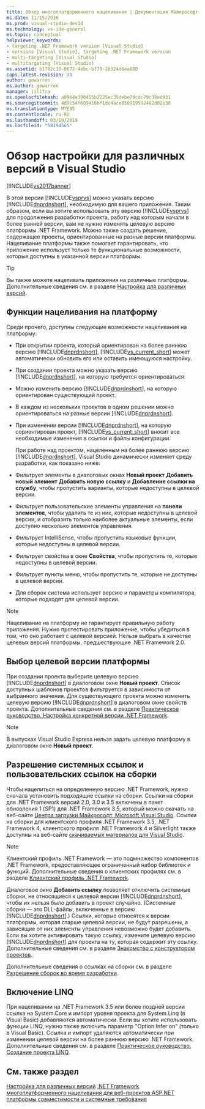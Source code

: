 ```yaml
---
title: Обзор многоплатформенного нацеливания | Документация Майкрософт
ms.date: 11/15/2016
ms.prod: visual-studio-dev14
ms.technology: vs-ide-general
ms.topic: conceptual
helpviewer_keywords:
- targeting .NET Framework version [Visual Studio]
- versions [Visual Studio], targeting .NET Framework version
- multi-targeting [Visual Studio]
- multitargeting [Visual Studio]
ms.assetid: b1702c33-0672-4ebc-b779-2b324d6ea880
caps.latest.revision: 39
author: gewarren
ms.author: gewarren
manager: jillfra
ms.openlocfilehash: a0964e390455b2225ec35debe79cdc79c38ed931
ms.sourcegitcommit: 4d9c54f689416bf1dc4ace058919592482d02e36
ms.translationtype: MTE95
ms.contentlocale: ru-RU
ms.lasthandoff: 03/19/2019
ms.locfileid: "58194565"
---
```

# <a name="visual-studio-multi-targeting-overview"></a>Обзор настройки для различных версий в Visual Studio
[!INCLUDE[vs2017banner](../includes/vs2017banner.md)]

В этой версии [!INCLUDE[vsprvs](../includes/vsprvs-md.md)] можно указать версию [!INCLUDE[dnprdnshort](../includes/dnprdnshort-md.md)], необходимую для вашего приложения. Таким образом, если вы хотите использовать эту версию [!INCLUDE[vsprvs](../includes/vsprvs-md.md)] для продолжения разработки проекта, работу над которым начали в более ранней версии, вам не нужно изменять целевую версию платформы .NET Framework. Можно также создать решение, содержащее проекты, ориентированные на разные версии платформы. Нацеливание платформы также помогает гарантировать, что приложение использует только те функциональные возможности, которые доступны в указанной версии платформы.

> [!TIP]
>  Вы также можете нацеливать приложения на различные платформы. Дополнительные сведения см. в разделе [Настройка для различных версий](../msbuild/msbuild-multitargeting-overview.md).

## <a name="framework-targeting-features"></a>Функции нацеливания на платформу
 Среди прочего, доступны следующие возможности нацеливания на платформу:

- При открытии проекта, который ориентирован на более раннюю версию [!INCLUDE[dnprdnshort](../includes/dnprdnshort-md.md)], [!INCLUDE[vs_current_short](../includes/vs-current-short-md.md)] может автоматически обновить его или оставить имеющуюся настройку.

- При создании проекта можно указать версию [!INCLUDE[dnprdnshort](../includes/dnprdnshort-md.md)], на которую требуется ориентироваться.

- Можно изменить версию [!INCLUDE[dnprdnshort](../includes/dnprdnshort-md.md)], на которую ориентирован существующий проект.

- В каждом из нескольких проектов в одном решении можно ориентироваться на разные версии [!INCLUDE[dnprdnshort](../includes/dnprdnshort-md.md)].

- При изменении версии [!INCLUDE[dnprdnshort](../includes/dnprdnshort-md.md)], на которую сориентирован проект, [!INCLUDE[vs_current_short](../includes/vs-current-short-md.md)] вносит все необходимые изменения в ссылки и файлы конфигурации.

  При работе над проектом, нацеленным на более раннюю версию [!INCLUDE[dnprdnshort](../includes/dnprdnshort-md.md)], Visual Studio динамически изменяет среду разработки, как показано ниже:

- Фильтрует элементы в диалоговых окнах **Новый проект** **Добавить новый элемент** **Добавить новую ссылку** и **Добавление ссылки на службу**, чтобы пропустить варианты, которые недоступны в целевой версии.

- Фильтрует пользовательские элементы управления на **панели элементов**, чтобы удалить те из них, которые недоступны в целевой версии, и отобразить только наиболее актуальные элементы, если доступно несколько элементов управления.

- Фильтрует IntelliSense, чтобы пропустить языковые функции, которые недоступны в целевой версии.

- Фильтрует свойства в окне **Свойства**, чтобы пропустить те, которые недоступны в целевой версии.

- Фильтрует пункты меню, чтобы пропустить те, которые не доступны в целевой версии.

- Для сборок система использует версию и параметры компилятора, которые подходят для целевой версии.

> [!NOTE]
>  Нацеливание на платформу не гарантирует правильную работу приложения. Нужно протестировать приложение, чтобы убедиться в том, что оно работает с целевой версией. Нельзя выбрать в качестве целевых версий платформы, предшествующие .NET Framework 2.0.

## <a name="selecting-a-target-framework-version"></a>Выбор целевой версии платформы
 При создании проекта выберите целевую версию [!INCLUDE[dnprdnshort](../includes/dnprdnshort-md.md)] в диалоговом окне **Новый проект**. Список доступных шаблонов проектов фильтруется в зависимости от выбранного значения. Для существующего проекта можно изменить целевую версию [!INCLUDE[dnprdnshort](../includes/dnprdnshort-md.md)] в диалоговом окне свойств проекта. Дополнительные сведения см. в разделе [Практическое руководство. Настройка конкретной версии .NET Framework](../ide/how-to-target-a-version-of-the-dotnet-framework.md).

> [!NOTE]
>  В выпусках Visual Studio Express нельзя задать целевую платформу в диалоговом окне **Новый проект**.

## <a name="resolving-system-and-user-assembly-references"></a>Разрешение системных ссылок и пользовательских ссылок на сборки
 Чтобы нацелиться на определенную версию .NET Framework, нужно сначала установить подходящие ссылки на сборки. Ссылки на сборки для .NET Framework версий 2.0, 3.0 и 3.5 включены в пакет обновления 1 (SP1) для .NET Framework 3.5, который можно скачать на веб-сайте [Центра загрузки Майкрософт, Microsoft Visual Studio](https://www.microsoft.com/download/details.aspx?id=25150). Ссылки на сборки для клиентского профиля .NET Framework 3.5, .NET Framework 4, клиентского профиля .NET Framework 4 и Silverlight также доступны на веб-сайте [скачиваемых материалов для Visual Studio](http://go.microsoft.com/fwlink/?LinkId=179687).

> [!NOTE]
>  Клиентский профиль .NET Framework — это подмножество компонентов .NET Framework, предоставляющее ограниченный набор библиотек и функций. Дополнительные сведения о клиентских профилях см. в разделе [Клиентский профиль .NET Framework](http://msdn.microsoft.com/library/f0219919-1f02-4588-8704-327a62fd91f1).

 Диалоговое окно **Добавить ссылку** позволяет отключить системные сборки, не относящиеся к целевой версии [!INCLUDE[dnprdnshort](../includes/dnprdnshort-md.md)], чтобы их нельзя было добавить в проект случайно. (Системные сборки — это DLL-файлы, включенные в версию [!INCLUDE[dnprdnshort](../includes/dnprdnshort-md.md)].) Ссылки, которые относятся к версии платформы, которая старше целевой версии, не будут разрешены, а зависящие от них элементы управления невозможно будет добавить. Если вы хотите активировать такую ссылку, измените целевую версию [!INCLUDE[dnprdnshort](../includes/dnprdnshort-md.md)] для проекта на ту, которая содержит эту ссылку.  Дополнительные сведения см. в разделе [Знакомство с конструктором проектов](http://msdn.microsoft.com/898dd854-c98d-430c-ba1b-a913ce3c73d7).

 Дополнительные сведения о ссылках на сборки см. в разделе [Разрешение сборок во время разработки](../msbuild/resolving-assemblies-at-design-time.md).

## <a name="enabling-linq"></a>Включение LINQ
 При нацеливании на .NET Framework 3.5 или более поздней версии ссылка на System.Core и импорт уровня проекта для System.Linq (в Visual Basic) добавляются автоматически. Если вы хотите использовать функции LINQ, нужно также включить параметр "Option Infer on" (только в Visual Basic). Ссылка и импорт удаляются автоматически при изменении целевой версии на более раннюю версию .NET Framework. Дополнительные сведения см. в разделе [Практическое руководство. Создание проекта LINQ](http://msdn.microsoft.com/library/a929e653-09a3-44be-881f-68ca33f192b2).

## <a name="see-also"></a>См. также раздел
[Настройка для различных версий](../msbuild/msbuild-multitargeting-overview.md)
[.NET Framework многоплатформенного нацеливания для веб-проектов ASP.NET](http://msdn.microsoft.com/library/8b8145a9-62f6-4fc4-8a83-47b0487cbe76)
[платформы совместимости и системные требования](/visualstudio/productinfo/vs2015-compatibility-vs)

